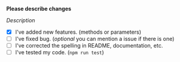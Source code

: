 **Please describe changes**

_Description_

- [x] I've added new features. (methods or parameters)
- [ ] I've fixed bug. (_optional_ you can mention a issue if there is one)
- [ ] I've corrected the spelling in README, documentation, etc.
- [ ] I've tested my code. (`npm run test`)
